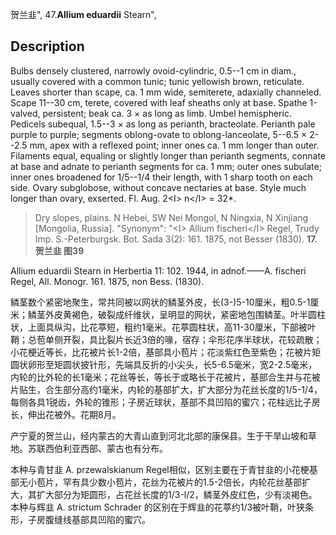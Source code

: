 贺兰韭",
47.**Allium eduardii** Stearn",

## Description
Bulbs densely clustered, narrowly ovoid-cylindric, 0.5--1 cm in diam., usually covered with a common tunic; tunic yellowish brown, reticulate. Leaves shorter than scape, ca. 1 mm wide, semiterete, adaxially channeled. Scape 11--30 cm, terete, covered with leaf sheaths only at base. Spathe 1-valved, persistent; beak ca. 3 × as long as limb. Umbel hemispheric. Pedicels subequal, 1.5--3 × as long as perianth, bracteolate. Perianth pale purple to purple; segments oblong-ovate to oblong-lanceolate, 5--6.5 × 2--2.5 mm, apex with a reflexed point; inner ones ca. 1 mm longer than outer. Filaments equal, equaling or slightly longer than perianth segments, connate at base and adnate to perianth segments for ca. 1 mm; outer ones subulate; inner ones broadened for 1/5--1/4 their length, with 1 sharp tooth on each side. Ovary subglobose, without concave nectaries at base. Style much longer than ovary, exserted. Fl. Aug. 2&lt;I&gt; n&lt;/I&gt; = 32*.

> Dry slopes, plains. N Hebei, SW Nei Mongol, N Ningxia, N Xinjiang [Mongolia, Russia].
  "Synonym": "&lt;I&gt; Allium fischeri&lt;/I&gt; Regel, Trudy Imp. S.-Peterburgsk. Bot. Sada 3(2): 161. 1875, not Besser (1830).
**17. 贺兰韭 图39**

Allium eduardii Stearn in Herbertia 11: 102. 1944, in adnof.——A. fischeri Regel, All. Monogr. 161. 1875, non Bess. (1830).

鳞茎数个紧密地聚生，常共同被以网状的鳞茎外皮，长(3-)5-10厘米，粗0.5-1厘米；鳞茎外皮黄褐色，破裂成纤维状，呈明显的网状，紧密地包围鳞茎。叶半圆柱状，上面具纵沟，比花葶短，粗约1毫米。花葶圆柱状，高11-30厘米，下部被叶鞘；总苞单侧开裂，具比裂片长近3倍的喙，宿存；伞形花序半球状，花较疏散；小花梗近等长，比花被片长1-2倍，基部具小苞片；花淡紫红色至紫色；花被片矩圆状卵形至矩圆状披针形，先端具反折的小尖头，长5-6.5毫米，宽2-2.5毫米，内轮的比外轮的长1毫米；花丝等长，等长于或略长于花被片，基部合生并与花被片贴生，合生部分高约1毫米，内轮的基部扩大，扩大部分为花丝长度的1/5-1/4，每侧各具1锐齿，外轮的锥形；子房近球状，基部不具凹陷的蜜穴；花柱远比子房长，伸出花被外。花期8月。

产宁夏的贺兰山，经内蒙古的大青山直到河北北部的康保县。生于干旱山坡和草地。苏联西伯利亚西部、蒙古也有分布。

本种与青甘韭 A. przewalskianum Regel相似，区别主要在于青甘韭的小花梗基部无小苞片，罕有具少数小苞片，花丝为花被片的1.5-2倍长，内轮花丝基部扩大，其扩大部分为矩圆形，占花丝长度的1/3-l/2，鳞茎外皮红色，少有淡褐色。本种与辉韭 A. strictum Schrader 的区别在于辉韭的花葶约1/3被叶鞘，叶狭条形，子房腹缝线基部具凹陷的蜜穴。
